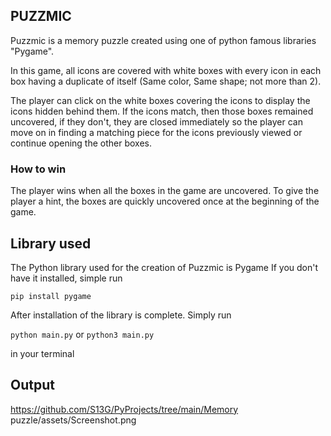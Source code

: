 ## PUZZMIC

Puzzmic is a memory puzzle created using one of python famous libraries "Pygame".

In this game, all icons are covered with white boxes with every icon in each box having a duplicate of itself (Same 
color, Same shape; not more than 2). 

The player can click on the white boxes covering the icons to display the icons hidden behind them. If the icons 
match, then those boxes remained uncovered, if they don't, they are closed immediately so the player can move on in 
finding a matching piece for the icons previously viewed or continue opening the other boxes.

### How to win
The player wins when all the boxes in the game are uncovered. To give the player a hint, the boxes are quickly 
uncovered once at the beginning of the game.

## Library used
The Python library used for the creation of Puzzmic is Pygame
If you don't have it installed, simple run

`pip install pygame`

After installation of the library is complete.
Simply run

`python main.py` or `python3 main.py`

in your terminal


## Output
https://github.com/S13G/PyProjects/tree/main/Memory puzzle/assets/Screenshot.png